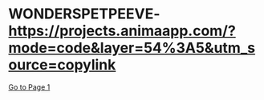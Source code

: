 # WONDERSPETPEEVE- https://projects.animaapp.com/?mode=code&layer=54%3A5&utm_source=copylink
<a href="./page2.html">Go to Page 1</a>
<!DOCTYPE html>
<html lang="en">
  <head>
    <meta charset="UTF-8" />
    <meta name="viewport" content="width=device-width, initial-scale=1.0" />
    <title WONDERSPETPEEVE </title>
    <link rel="stylesheet" href="https://fonts.googleapis.com/css2?family=Myanmar+Sans+Pro:wght@400&display=swap" />
<link rel="stylesheet" href="https://fonts.googleapis.com/css2?family=Mystery+Quest:wght@400&display=swap" />
<link rel="stylesheet" href="https://fonts.googleapis.com/css2?family=Henny+Penny:wght@400&display=swap" />
    <link rel="stylesheet" href="index.css" />
  </head>
  <body>
    <div class="main-container">
      <div class="rectangle"></div>
      <div class="natures-masterpiece">
        <span class="natures">NATURE’S</span><span class="empty"> </span
        ><span class="masterpiece">MASTERPIECE</span>
      </div>
      <div class="this-one"></div>
      <div class="sidebar">
        <button class="rectangle-1">
          <span class="information">INFORMATION </span></button
        ><button class="rectangle-button"><span class="tips"> TIPS</span></button
        ><button class="rectangle-button-2">
          <span class="landscapes">LANDSCAPES</span>
        </button>
      </div>
      <div class="rectangle-3">
        <span class="world-of-secrets"
          >A world of secrets, waiting to be unveiled</span>
      </div>
    </div>
  </body>
</html>
<a href="./page2.html">Go to Page 2</a>
<!DOCTYPE html>
<html lang="en">
  <head>
    <meta charset="UTF-8" />
    <meta name="viewport" content="width=device-width, initial-scale=1.0" />
    <link rel="stylesheet" href="https://fonts.googleapis.com/css2?family=Mystery+Quest:wght@400&display=swap" />
<link rel="stylesheet" href="https://fonts.googleapis.com/css2?family=Myanmar+Sans+Pro:wght@400&display=swap" />
<link rel="stylesheet" href="https://fonts.googleapis.com/css2?family=Hepta+Slab:wght@400&display=swap" />
<link rel="stylesheet" href="https://fonts.googleapis.com/css2?family=IM+FELL+French+Canon+SC:wght@400&display=swap" />
<link rel="stylesheet" href="https://fonts.googleapis.com/css2?family=Henny+Penny:wght@400&display=swap" />
    <link rel="stylesheet" href="index.css" />
  </head>
  <body>
    <div class="main-container">
      <div class="rectangle"></div>
      <div class="natures-masterpiece">
        <span class="natures">NATURE’S</span><span class="empty"> </span
        ><span class="masterpiece">MASTERPIECE</span>
      </div>
      <div class="st-pic-figma"></div>
      <div class="sidebar">
        <button class="rectangle-1">
          <span class="information-2">INFORMATION</span></button
        ><button class="rectangle-3"><span class="tips"> TIPS</span></button
        ><button class="rectangle-button">
          <span class="landscapes-span">LANDSCAPES</span>
        </button>
        <div class="star-div"><span class="home-span">HOME</span></div>
        <button class="ellipse-button"></button
        ><span class="more-information-span">More information </span>
      </div>
      <div class="rectangle-4">
        <span class="natures-masterpiece-5"
          >Nature's masterpiece refers to the incredible creations of the
          natural world that leave us in awe, from breathtaking landscapes to
          unique plants and animals. These wonders show off the beauty, power,
          and creativity of nature, like the towering Mount Everest, the
          colorful Aurora Borealis, or the intricate patterns of a snowflake.
          They remind us of how diverse and magnificent our planet is, from the
          vast coral reefs to the tiniest bioluminescent organisms. These
          masterpieces aren't just visually stunning; they also play vital roles
          in maintaining Earth's balance and ecosystems. They're a reminder to
          appreciate and protect the natural world for future generations to
          experience.
        </span
          >
      </div
        >
      <div class="nature"></div>
      <span class="grand-masterpiece"
        >Nature is the grand masterpiece of the Earth, a world where
        everything—from the tiniest ant to the tallest tree—has a role to play.
        It's the wind that whispers through the leaves, the rain that nourishes
        the soil, and the sun that paints the sky at dawn. Nature is a delicate
        dance of life and balance, where animals roam, rivers ow, and owers
        bloom in harmony.</span
                           >
      <span class="beautiful-world"
        >We are part of this beautiful world, connected to it in ways both
        simple and profound. When we care for nature, we protect the magic that
        sustains us all.</span
      >
    </div>
      <div class="sidebar-6">
        <button class="ellipse"></button><span class="back">Back</span>
      </div>
  </body>
</html>
<a href="./page2.html">Go to Page 3</a>
    <!DOCTYPE html>
<html lang="en">
  <head>
    <meta charset="UTF-8" />
    <meta name="viewport" content="width=device-width, initial-scale=1.0" />
    <link rel="stylesheet" href="https://fonts.googleapis.com/css2?family=Myanmar+Sans+Pro:wght@400&display=swap" />
<link rel="stylesheet" href="https://fonts.googleapis.com/css2?family=Mystery+Quest:wght@400&display=swap" />
<link rel="stylesheet" href="https://fonts.googleapis.com/css2?family=Henny+Penny:wght@400&display=swap" />
<link rel="stylesheet" href="https://fonts.googleapis.com/css2?family=Hepta+Slab:wght@400&display=swap" />
<link rel="stylesheet" href="https://fonts.googleapis.com/css2?family=Jacques+Francois+Shadow:wght@400&display=swap" />
    <link rel="stylesheet" href="index.css" />
  </head>
  <body>
    <div class="main-container">
      <span class="take-action"
        >Caring for nature is essential for a healthy planet and a sustainable future.
</span
      >
      <div class="rectangle-1"></div>
      <div class="natures-masterpiece">
        <span class="natures">NATURE’S</span><span class="empty"> </span
        ><span class="masterpiece">MASTERPIECE</span>
      </div>
      <div class="image"></div>
      <div class="sidebar">
        <button class="rectangle-button">
          <span class="information-span">INFORMATION</span></button
        ><button class="rectangle-button-2">
          <span class="tips-span">TIPS</span></button
        ><button class="rectangle-button-3">
          <span class="landscapes-span">LANDSCAPES</span>
        </button>
        <div class="star"><span class="home">HOME</span></div>
        <button class="ellipse-4"></button
        ><span class="simple-tips">Simple Tips:</span>
      </div>
      <div class="rectangle-5"></div>
      <span class="textbox"
>Take action to protect the environment and our ecosystems!
      </span>
    <div class="reduce-waste"
        >Reduce your waste: Use reusable bags, water bottles, and containers.
        Recycle whenever possible and compost food scraps.<br />Conserve
        water: Take shorter showers, fix leaks promptly, and water your lawn
        efficiently.<br />Plant trees: Trees absorb carbon dioxide and provide
        oxygen. Plant a tree in your yard or support tree-planting
        initiatives.<br />Reduce your carbon footprint: Walk, bike, or use
        public transportation whenever possible.<br />Educate yourself and
        others: Learn about environmental issues and share your knowledge with
        friends and family.</div
      >
      <div class="images-removebg-preview"></div>
    </div>
          <div class="rectangle">
        <button class="ellipse"></button><span class="back">Back</span>
      </div>
  </body>
</html>
<a href="./page2.html">Go to Page 4</a>
<!DOCTYPE html>
<html lang="en">
  <head>
    <meta charset="UTF-8" />
    <meta name="viewport" content="width=device-width, initial-scale=1.0" />
    <link rel="stylesheet" href="https://fonts.googleapis.com/css2?family=Myanmar+Sans+Pro:wght@400&display=swap" />
<link rel="stylesheet" href="https://fonts.googleapis.com/css2?family=Mystery+Quest:wght@400&display=swap" />
<link rel="stylesheet" href="https://fonts.googleapis.com/css2?family=Hepta+Slab:wght@400&display=swap" />
<link rel="stylesheet" href="https://fonts.googleapis.com/css2?family=Henny+Penny:wght@400&display=swap" />
    <link rel="stylesheet" href="index.css" />
  </head>
  <body>
    <div class="main-container">
      <div class="rectangle"></div>
      <div class="natures-masterpiece">
        <span class="natures">NATURE’S</span><span class="empty"> </span
        ><span class="masterpiece">MASTERPIECE</span>
      </div>
      <div class="image"></div>
      <div class="sidebar">
        <button class="rectangle-1">
          <span class="information"
            >INFORMATION<br /><br /><br /><br /><br /><br /><br /><br /><br /><br /><br /><br /><br /><br /><br /><br /><br /><br /><br /><br /><br /><br /><br /><br /><br /><br /><br /><br /><br /><br /><br /><br /><br /><br /><br /><br /><br /><br /><br /><br /><br /><br /><br /><br /><br /><br /><br /><br /><br /><br /><br /><br /><br /><br /><br /><br /><br /><br /><br /><br /><br /><br /><br /><br /><br /><br /><br /><br /><br /><br /><br /><br /><br /><br /><br /><br /><br /><br /><br /><br /><br /><br /><br /><br /><br /><br /><br /><br /><br /><br /><br /><br /><br /><br /><br /><br /><br /><br /><br /><br /><br /><br /><br /><br /><br /><br /><br /><br /><br /><br /><br /><br /><br /><br /><br /><br /><br /><br /><br /><br /><br /><br /><br /><br /><br /><br /><br
          /></span></button
        ><button class="rectangle-button"><span class="tips"> TIPS</span></button
        ><button class="rectangle-button-2">
          <span class="landscapes"> LANDSCAPES</span>
        </button>
        <div class="star"><span class="home"> HOME</span></div>
        <span class="text"><br /><br /></span>
      </div>
       <div class="rectangle-3">
        <span class="earth-symphony">class="earth-symphony"> A masterpiece painted by the Earth itself. It's a symphony of sounds,
          with the wind as conductor and the birds as chorus. It's a place of
          wonder and mystery, where life thrives and time stands still.
        </span
          >
      </div
        >
    </div>
  </body>
</html>


